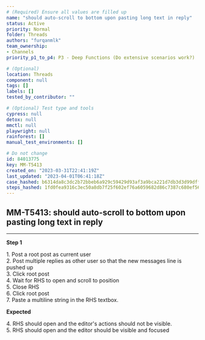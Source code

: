 ```yaml
---
# (Required) Ensure all values are filled up
name: "should auto-scroll to bottom upon pasting long text in reply"
status: Active
priority: Normal
folder: Threads
authors: "furqanmlk"
team_ownership:
- Channels
priority_p1_to_p4: P3 - Deep Functions (Do extensive scenarios work?)

# (Optional)
location: Threads
component: null
tags: []
labels: []
tested_by_contributor: ""

# (Optional) Test type and tools
cypress: null
detox: null
mmctl: null
playwright: null
rainforest: []
manual_test_environments: []

# Do not change
id: 84013775
key: MM-T5413
created_on: "2023-03-31T22:41:19Z"
last_updated: "2023-04-01T06:41:18Z"
case_hashed: b6314da8c3dc2b72bbeb6a929c59429d93af3a9bca221d7db3d3d99dff17ddf642a8d4d6ffe0cd246f9bcd83d91164fc
steps_hashed: 1fd0fea9316c3ec50a8db7f25f602ef76a6059682d86c7387c680ef56295abb86047bbc9b1a7391da11bbcaf0fdd41dd
---
```


<!-- (Auto-generated) Based on frontmatter's "key" and "name" -->

## MM-T5413: should auto-scroll to bottom upon pasting long text in reply

---

**Step 1**

1\. Post a root post as current user\
2\. Post multiple replies as other user so that the new messages line is pushed up\
3\. Click root post\
4\. Wait for RHS to open and scroll to position\
5\. Close RHS\
6\. Click root post\
7\. Paste a multiline string in the RHS textbox.

**Expected**

4\. RHS should open and the editor's actions should not be visible.\
5\. RHS should open and the editor should be visible and focused
